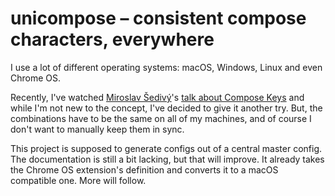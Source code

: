 # unicompose – consistent compose characters, everywhere

I use a lot of different operating systems: macOS, Windows, Linux and even Chrome OS.

Recently, I've watched [Miroslav Šedivý](https://twitter.com/eumiro?lang=de)'s [talk about Compose Keys](https://www.youtube.com/watch?v=g-TlsNUx0RQ) and while I'm not new to the concept, I've decided to give it another try. But, the combinations have to be the same on all of my machines, and of course I don't want to manually keep them in sync.

This project is supposed to generate configs out of a central master config. The documentation is still a bit lacking, but that will improve. It already takes the Chrome OS extension's definition and converts it to a macOS compatible one. More will follow.